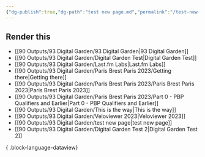 ```yaml
---
{"dg-publish":true,"dg-path":"test new page.md","permalink":"/test-new-page/"}
---
```



## Render this 

- [[90 Outputs/93 Digital Garden/93 Digital Garden\|93 Digital Garden]]
- [[90 Outputs/93 Digital Garden/Digital Garden Test\|Digital Garden Test]]
- [[90 Outputs/93 Digital Garden/Last.fm Labs\|Last.fm Labs]]
- [[90 Outputs/93 Digital Garden/Paris Brest Paris 2023/Getting there\|Getting there]]
- [[90 Outputs/93 Digital Garden/Paris Brest Paris 2023/Paris Brest Paris 2023\|Paris Brest Paris 2023]]
- [[90 Outputs/93 Digital Garden/Paris Brest Paris 2023/Part 0 - PBP Qualifiers and Earlier\|Part 0 - PBP Qualifiers and Earlier]]
- [[90 Outputs/93 Digital Garden/This is the way\|This is the way]]
- [[90 Outputs/93 Digital Garden/Veloviewer 2023\|Veloviewer 2023]]
- [[90 Outputs/93 Digital Garden/test new page\|test new page]]
- [[90 Outputs/93 Digital Garden/Digital Garden Test 2\|Digital Garden Test 2]]

{ .block-language-dataview}
